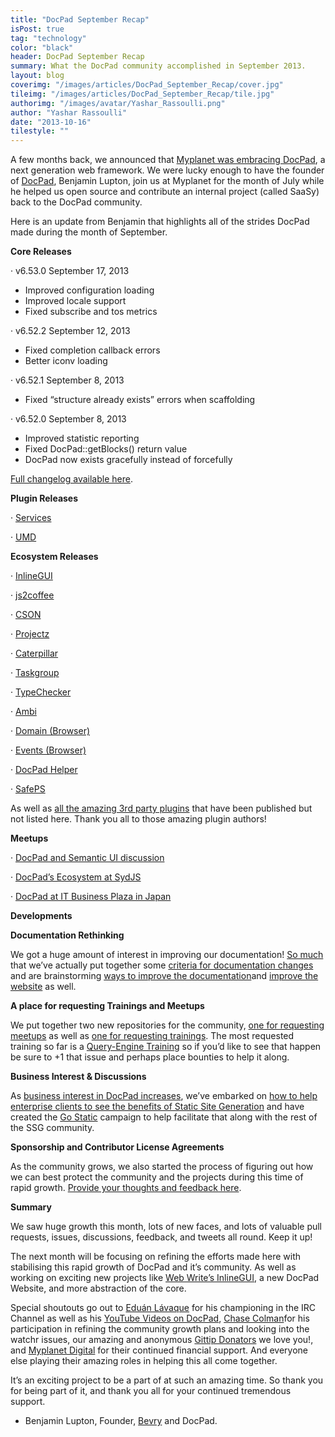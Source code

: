 ```yaml
---
title: "DocPad September Recap"
isPost: true
tag: "technology"
color: "black"
header: DocPad September Recap
summary: What the DocPad community accomplished in September 2013.
layout: blog
coverimg: "/images/articles/DocPad_September_Recap/cover.jpg"
tileimg: "/images/articles/DocPad_September_Recap/tile.jpg"
authorimg: "/images/avatar/Yashar_Rassoulli.png"
author: "Yashar Rassoulli"
date: "2013-10-16"
tilestyle: ""
---
```


A few months back, we announced that [Myplanet was embracing DocPad](http://www.myplanetdigital.com/article/myplanet-meets-docpad-next-generation-web-framework), a next generation web framework. We were lucky enough to have the founder of [DocPad](http://docpad.org/), Benjamin Lupton, join us at Myplanet for the month of July while he helped us open source and contribute an internal project (called SaaSy) back to the DocPad community. 

Here is an update from Benjamin that highlights all of the strides DocPad made during the month of September. 

**Core Releases**

·       v6.53.0 September 17, 2013
- Improved configuration loading
- Improved locale support
- Fixed subscribe and tos metrics

·       v6.52.2 September 12, 2013
- Fixed completion callback errors
- Better iconv loading

·       v6.52.1 September 8, 2013
- Fixed “structure already exists” errors when scaffolding

·       v6.52.0 September 8, 2013
- Improved statistic reporting
- Fixed DocPad::getBlocks() return value
- DocPad now exists gracefully instead of forcefully

[Full changelog available here](http://docpad.org/changes).

**Plugin Releases**

·       [Services](https://github.com/docpad/docpad-plugin-services)

·       [UMD](https://github.com/docpad/docpad-plugin-services)

**Ecosystem Releases**

·       [InlineGUI](https://github.com/webwrite/inlinegui)

·       [js2coffee](https://github.com/rstacruz/js2coffee)

·       [CSON](https://github.com/bevry/cson)

·       [Projectz](https://github.com/bevry/projectz)

·       [Caterpillar](https://github.com/bevry/caterpillar)

·       [Taskgroup](https://github.com/bevry/taskgroup)

·       [TypeChecker](https://github.com/bevry/typechecker)

·       [Ambi](https://github.com/bevry/ambi)

·       [Domain (Browser)](https://github.com/bevry/domain-browser)

·       [Events (Browser)](https://github.com/bevry/events-browser)

·       [DocPad Helper](https://github.com/docpad/hepler)

·       [SafePS](https://github.com/bevry/safeps)

As well as [all the amazing 3rd party plugins](http://npmjs.org/keyword/docpad-plugin) that have been published but not listed here. Thank you all to those amazing plugin authors!

**Meetups**

·       [DocPad and Semantic UI discussion](http://www.youtube.com/watch?v=ixswII2FpvE&amp;list=PLYVl5EnzwqsQs0tBLO6ug6WbqAbrpVbNf&amp;index=15)

·       [DocPad’s Ecosystem at SydJS](https://github.com/bevry/meetups/issues/1)

·       [DocPad at IT Business Plaza in Japan](https://twitter.com/kiyohara/status/383815818720845824)

**Developments**

**Documentation Rethinking**

We got a huge amount of interest in improving our documentation! [So much](https://github.com/docpad/documentation/issues) that we’ve actually put together some [criteria for documentation changes](https://github.com/docpad/documentation/issues/63) and are brainstorming [ways to improve the documentation](https://github.com/docpad/website/issues/56)and [improve the website](https://github.com/docpad/website/issues/47) as well.

**A place for requesting Trainings and Meetups**

We put together two new repositories for the community, [one for requesting meetups](https://github.com/bevry/meetups) as well as [one for requesting trainings](https://github.com/bevry/trainigns). The most requested training so far is a [Query-Engine Training](https://github.com/bevry/trainings/issues/2) so if you’d like to see that happen be sure to +1 that issue and perhaps place bounties to help it along.

**Business Interest &amp; Discussions**

As [business interest in DocPad increases](https://github.com/bevry/docpad/issues/637), we’ve embarked on [how to help enterprise clients to see the benefits of Static Site Generation](https://github.com/bevry/docpad/issues/634) and have created the [Go Static](https://github.com/bevry/gostatic) campaign to help facilitate that along with the rest of the SSG community.

**Sponsorship and Contributor License Agreements**

As the community grows, we also started the process of figuring out how we can best protect the community and the projects during this time of rapid growth. [Provide your thoughts and feedback here](https://github.com/bevry/docpad/issues/635).

**Summary**

We saw huge growth this month, lots of new faces, and lots of valuable pull requests, issues, discussions, feedback, and tweets all round. Keep it up!

The next month will be focusing on refining the efforts made here with stabilising this rapid growth of DocPad and it’s community. As well as working on exciting new projects like [Web Write’s InlineGUI](https://github.com/webwrite/inlinegui), a new DocPad Website, and more abstraction of the core.

Special shoutouts go out to [Eduán Lávaque](https://github.com/greduan) for his championing in the IRC Channel as well as his [YouTube Videos on DocPad](http://www.youtube.com/user/eduantech), [Chase Colman](https://github.com/chase)for his participation in refining the community growth plans and looking into the watchr issues, our amazing and anonymous [Gittip Donators](https://www.gittip.com/docpad/) we love you!, and [Myplanet Digital](http://www.myplanetdigital.com/) for their continued financial support. And everyone else playing their amazing roles in helping this all come together.

It’s an exciting project to be a part of at such an amazing time. So thank you for being part of it, and thank you all for your continued tremendous support.

- Benjamin Lupton, Founder, [Bevry](http://bevry.me/) and DocPad.